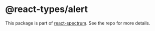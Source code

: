 # @react-types/alert

This package is part of [react-spectrum](https://github.com/watheia/rsp-kit). See the repo for more details.
